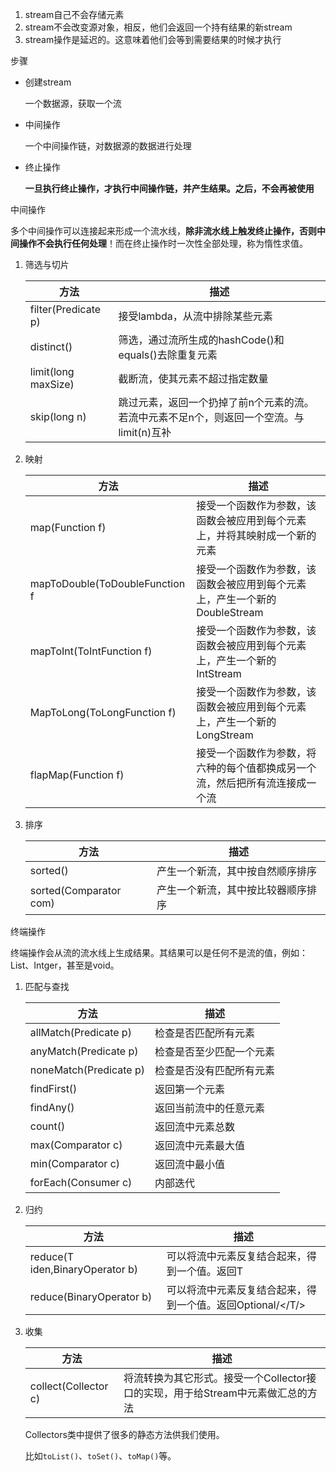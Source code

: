 1. stream自己不会存储元素
2. stream不会改变源对象，相反，他们会返回一个持有结果的新stream
3. stream操作是延迟的。这意味着他们会等到需要结果的时候才执行



步骤

- 创建stream

  一个数据源，获取一个流

- 中间操作

  一个中间操作链，对数据源的数据进行处理

- 终止操作

  **一旦执行终止操作，才执行中间操作链，并产生结果。之后，不会再被使用**



中间操作

多个中间操作可以连接起来形成一个流水线，**除非流水线上触发终止操作，否则中间操作不会执行任何处理**！而在终止操作时一次性全部处理，称为惰性求值。

1. 筛选与切片

   

   | 方法                | 描述                                                         |
   | ------------------- | ------------------------------------------------------------ |
   | filter(Predicate p) | 接受lambda，从流中排除某些元素                               |
   | distinct()          | 筛选，通过流所生成的hashCode()和equals()去除重复元素         |
   | limit(long maxSize) | 截断流，使其元素不超过指定数量                               |
   | skip(long n)        | 跳过元素，返回一个扔掉了前n个元素的流。若流中元素不足n个，则返回一个空流。与limit(n)互补 |

   

2. 映射

   

   | 方法                           | 描述                                                         |
   | ------------------------------ | ------------------------------------------------------------ |
   | map(Function f)                | 接受一个函数作为参数，该函数会被应用到每个元素上，并将其映射成一个新的元素 |
   | mapToDouble(ToDoubleFunction f | 接受一个函数作为参数，该函数会被应用到每个元素上，产生一个新的DoubleStream |
   | mapToInt(ToIntFunction f)      | 接受一个函数作为参数，该函数会被应用到每个元素上，产生一个新的IntStream |
   | MapToLong(ToLongFunction f)    | 接受一个函数作为参数，该函数会被应用到每个元素上，产生一个新的LongStream |
   | flapMap(Function f)            | 接受一个函数作为参数，将六种的每个值都换成另一个流，然后把所有流连接成一个流 |

3. 排序

   

   | 方法                   | 描述                               |
   | ---------------------- | ---------------------------------- |
   | sorted()               | 产生一个新流，其中按自然顺序排序   |
   | sorted(Comparator com) | 产生一个新流，其中按比较器顺序排序 |




终端操作

终端操作会从流的流水线上生成结果。其结果可以是任何不是流的值，例如：List、Intger，甚至是void。

1. 匹配与查找

   

   | 方法                   | 描述                     |
   | ---------------------- | ------------------------ |
   | allMatch(Predicate p)  | 检查是否匹配所有元素     |
   | anyMatch(Predicate p)  | 检查是否至少匹配一个元素 |
   | noneMatch(Predicate p) | 检查是否没有匹配所有元素 |
   | findFirst()            | 返回第一个元素           |
   | findAny()              | 返回当前流中的任意元素   |
   | count()                | 返回流中元素总数         |
   | max(Comparator c)      | 返回流中元素最大值       |
   | min(Comparator c)      | 返回流中最小值           |
   | forEach(Consumer c)    | 内部迭代                 |

2. 归约

   

   | 方法                            | 描述                                                       |
   | ------------------------------- | ---------------------------------------------------------- |
   | reduce(T iden,BinaryOperator b) | 可以将流中元素反复结合起来，得到一个值。返回T              |
   | reduce(BinaryOperator b)        | 可以将流中元素反复结合起来，得到一个值。返回Optional/</T/> |

3. 收集

   

   | 方法                 | 描述                                                         |
   | -------------------- | ------------------------------------------------------------ |
   | collect(Collector c) | 将流转换为其它形式。接受一个Collector接口的实现，用于给Stream中元素做汇总的方法 |

   Collectors类中提供了很多的静态方法供我们使用。

   比如`toList()`、`toSet()`、`toMap()`等。

